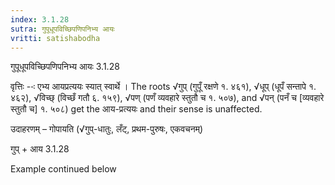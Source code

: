 ```yaml
---
index: 3.1.28
sutra: गुपूधूपविच्छिपणिपनिभ्य आयः
vritti: satishabodha
---
```



 गुपूधूपविच्छिपणिपनिभ्य आयः 3.1.28 

वृत्तिः --ः एभ्‍य आयप्रत्‍ययः स्‍यात् स्‍वार्थे । The roots √गुप् (गुपूँ रक्षणे १. ४६१), √धूप् (धूपँ सन्तापे १. ४६२), √विच्छ् (विच्छँ गतौ ६. १५९), √पण् (पणँ व्यवहारे स्तुतौ च १. ५०७), and √पन् (पनँ च [व्यवहारे स्तुतौ च] १. ५०८) get the आय-प्रत्ययः and their sense is unaffected. 


उदाहरणम् – गोपायति (√गुप्-धातुः, लँट्, प्रथम-पुरुषः, एकवचनम्) 


गुप् + आय 3.1.28 


Example continued below 


